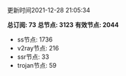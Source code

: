 更新时间2021-12-28 21:05:34

**总订阅: 73**
**总节点: 3123**
**有效节点: 2044**
- ss节点: 1736
- v2ray节点: 216
- ssr节点: 33
- trojan节点: 59
